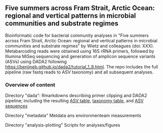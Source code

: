 ## Five summers across Fram Strait, Arctic Ocean: regional and vertical patterns in microbial communities and substrate regimes 

Bioinformatic code for bacterial community analyses in "Five summers across Fram Strait, Arctic Ocean: regional and vertical patterns in microbial communities and substrate regimes" by Wietz and colleagues (doi: XXX). Metabarcoding reads were obtained using 16S rRNA primers, followed by Illumina MiSeq sequencing and generation of amplicon sequence variants (ASVs) using DADA2 following https://benjjneb.github.io/dada2/tutorial_1_8.html. The repo includes the full pipeline (raw fastq reads to ASV taxonomy) and all subsequent analyses.

### Overview of content

Directory "dada":
Rmarkdowns describing primer clipping and DADA2 pipeline; including the resulting [ASV table](seqtab.txt), [taxonomy table](tax.txt), and [ASV sequences](ASV_seqs.fasta)

Directory "metadata"
Metdata ans environmenteam measurements 

Directory "analysis-plotting"
Scripts for analyses/figures
